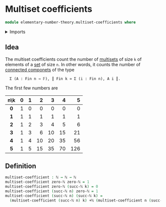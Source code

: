 # Multiset coefficients

```agda
module elementary-number-theory.multiset-coefficients where
```

<details><summary>Imports</summary>

```agda
open import elementary-number-theory.addition-natural-numbers
open import elementary-number-theory.natural-numbers
```

</details>

## Idea

The multiset coefficients count the number of [multisets](trees.multisets.md) of
size `k` of elements of a [set](foundation-core.sets.md) of size `n`. In other
words, it counts the number of
[connected componets](foundation.connected-components.md) of the type

```text
  Σ (A : Fin n → 𝔽), ║ Fin k ≃ Σ (i : Fin n), A i ║.
```

The first few numbers are

|  n\k  |   0 |   1 |   2 |   3 |   4 |   5 |
| :---: | --: | --: | --: | --: | --: | --: |
| **0** |   1 |   0 |   0 |   0 |   0 |   0 |
| **1** |   1 |   1 |   1 |   1 |   1 |   1 |
| **2** |   1 |   2 |   3 |   4 |   5 |   6 |
| **3** |   1 |   3 |   6 |  10 |  15 |  21 |
| **4** |   1 |   4 |  10 |  20 |  35 |  56 |
| **5** |   1 |   5 |  15 |  35 |  70 | 126 |

## Definition

```agda
multiset-coefficient : ℕ → ℕ → ℕ
multiset-coefficient zero-ℕ zero-ℕ = 1
multiset-coefficient zero-ℕ (succ-ℕ k) = 0
multiset-coefficient (succ-ℕ n) zero-ℕ = 1
multiset-coefficient (succ-ℕ n) (succ-ℕ k) =
  (multiset-coefficient (succ-ℕ n) k) +ℕ (multiset-coefficient n (succ-ℕ k))
```
